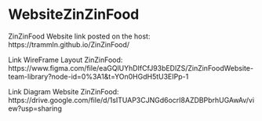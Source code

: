 # WebsiteZinZinFood
<p>ZinZinFood Website link posted on the host: https://trammln.github.io/ZinZinFood/</p>
<p>Link WireFrame Layout ZinZinFood: https://www.figma.com/file/eaGQlUYhDIfCfJ93bEDlZS/ZinZinFoodWebsite-team-library?node-id=0%3A1&t=YOn0HGdH5tU3EIPp-1</p>
<p>Link Diagram Website ZinZinFood: https://drive.google.com/file/d/1sITUAP3CJNGd6ocrI8AZDBPbrhUGAwAv/view?usp=sharing</p>
